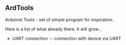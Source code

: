 ## ArdTools  

Arduinot Tools - set of simple program for inspiration.

Here is a list of what already there. It will grow...

* UART connection -- connection with device via UART
